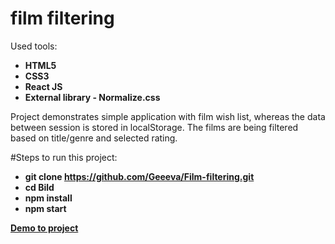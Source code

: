 
# film filtering
Used tools:

- **HTML5**
- **CSS3**
- **React JS**
- **External library - Normalize.css** 

Project demonstrates simple application with film wish list, whereas the data between session is stored in localStorage.
The films are being filtered based on title/genre and selected rating.

#Steps to run this project:

- **git clone https://github.com/Geeeva/Film-filtering.git**
- **cd Bild**
- **npm install**
- **npm start**

**[Demo to project](https://geeeva.github.io/Film-filtering/)**

